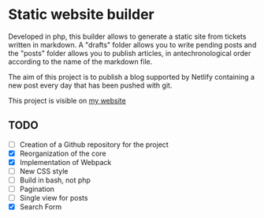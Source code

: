 # Static website builder

Developed in php, this builder allows to generate a static site from tickets written in markdown. A "drafts" folder allows you to write pending posts and the "posts" folder allows you to publish articles, in antechronological order according to the name of the markdown file. 

The aim of this project is to publish a blog supported by Netlify containing a new post every day that has been pushed with git.

This project is visible on [my website](https://www.dorianmongel.fr/)

## TODO
- [ ] Creation of a Github repository for the project
- [x] Reorganization of the core
- [x] Implementation of Webpack
- [ ] New CSS style
- [ ] Build in bash, not php
- [ ] Pagination
- [ ] Single view for posts
- [x] Search Form